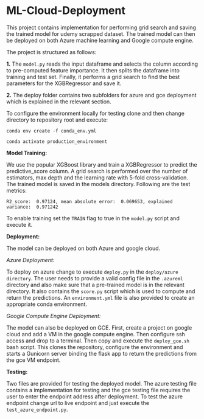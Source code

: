 # ML-Cloud-Deployment

This project contains implementation for performing grid search and saving the trained model for udemy scrapped dataset.
The trained model can then be deployed on both Azure machine learning and Google compute engine.

The project is structured as follows:

**1.** The `model.py` reads the input dataframe and selects the column according to pre-computed feature importance. It then splits the dataframe into training and test set. Finally, it performs a grid search to find the best parameters for the XGBRegressor and save it.

**2.** The deploy folder contains two subfolders for azure and gce deployment which is explained in the relevant section.

To configure the environment locally for testing clone and then change directory to repository root and execute: 


`conda env create -f conda_env.yml`

`conda activate production_environment`


**Model Training:**

We use the popular XGBoost library and train a XGBRegressor to predict the predictive_score column. A grid search is performed over the number of estimators, max depth and the learning rate with 5-fold cross-validation. The trained model is saved in the models directory. Following are the test metrics:

`R2_score:  0.97124, mean absolute error:  0.069653, explained variance:  0.971242`

To enable training set the `TRAIN` flag to true in the `model.py` script and execute it.

**Deployment:**

The model can be deployed on both Azure and google cloud.

*Azure Deployment:*

To deploy on azure change to execute `deploy.py` in the `deploy/azure directory`. The user needs to provide a valid config file in the `.azureml` directory and also make sure that a pre-trained model is in the relevant directory. It also contains the `score.py` script which is used to compute and return the predictions. An `environment.yml` file is also provided to create an appropriate conda environment.

*Google Compute Engine Deployment:*

The model can also be deployed on GCE. First, create a project on google cloud and add a VM in the google compute engine. Then configure ssh access and drop to a terminal. Then copy and execute the `deploy_gce.sh` bash script. This clones the repository, configure the environment and starts a Gunicorn server binding the flask app to return the predictions from the gce VM endpoint.

**Testing:**

Two files are provided for testing the deployed model. The azure testing file contains a implementation for testing and the gce testing file requires the user to enter the endpoint address after deployment. To test the azure endpoint change url to live endpoint and just execute the `test_azure_endpoint.py`.


